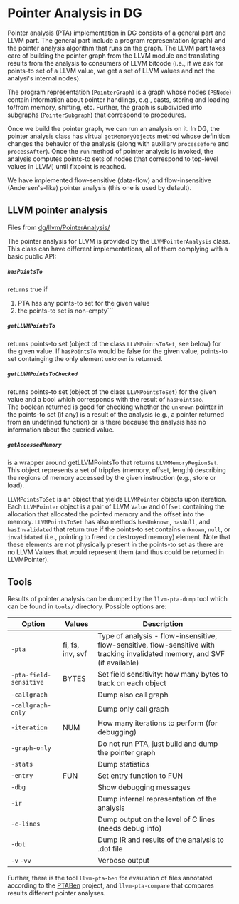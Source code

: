 # Pointer Analysis in DG

Pointer analysis (PTA) implementation in DG consists of a general part and LLVM
part.  The general part include a program representation (graph) and the
pointer analysis algorithm that runs on the graph.  The LLVM part takes care of
building the pointer graph from the LLVM module and translating results from
the analysis to consumers of LLVM bitcode (i.e., if we ask for points-to set of
a LLVM value, we get a set of LLVM values and not the analysi's internal
nodes).

The program representation (`PointerGraph`) is a graph whose nodes (`PSNode`)
contain information about pointer handlings, e.g., casts, storing and loading
to/from memory, shifting, etc.  Further, the graph is subdivided into subgraphs
(`PointerSubgraph`) that correspond to procedures.

Once we build the pointer graph, we can run an analysis on it.  In DG, the
pointer analysis class has virtual `getMemoryObjects` method whose definition
changes the behavior of the analysis (along with auxiliary `processefore` and
`processAfter`).  Once the `run` method of pointer analysis is invoked, the
analysis computes points-to sets of nodes (that correspond to top-level values
in LLVM) until fixpoint is reached.

We have implemented flow-sensitive (data-flow) and flow-insensitive
(Andersen's-like) pointer analysis (this one is used by default).

## LLVM pointer analysis

Files from [dg/llvm/PointerAnalysis/](../include/dg/llvm/PointerAnalysis/)

The pointer analysis for LLVM is provided by the `LLVMPointerAnalysis` class.
This class can have different implementations, all of them complying with a
basic public API:

##### `hasPointsTo`

returns true if
  1) PTA has any points-to set for the given value
  2) the points-to set is non-empty```

##### `getLLVMPointsTo`

returns points-to set (object of the class `LLVMPointsToSet`, see below) for the given value.
If `hasPointsTo` would be false for the given value, points-to set containging the only
element `unknown` is returned.

##### `getLLVMPointsToChecked`

returns points-to set (object of the class `LLVMPointsToSet`) for the given value
and a bool which corresponds with the result of `hasPointsTo`.   
The boolean returned is good for checking whether the `unknown` pointer in the points-to set
(if any) is a result of the analysis (e.g., a pointer returned from an undefined function) or
is there because the analysis has no information about the queried value.

##### `getAccessedMemory`

is a wrapper around getLLVMPointsTo that returns `LLVMMemoryRegionSet`.
This object represents a set of tripples (memory, offset, length) describing the regions
of memory accessed by the given instruction (e.g., store or load).


`LLVMPointsToSet` is an object that yields `LLVMPointer` objects upon
iteration.  Each `LLVMPointer` object is a pair of LLVM `Value` and `Offset`
containing the allocation that allocated the pointed memory and the offset into
the memory.  `LLVMPointsToSet` has also methods `hasUnknown`, `hasNull`, and
`hasInvalidated` that return true if the points-to set contains `unknown`,
`null`, or `invalidated` (i.e., pointing to freed or destroyed memory) element.
Note that these elements are not physically present in the points-to set as
there are no LLVM Values that would represent them (and thus could be returned
in LLVMPointer).

## Tools

Results of pointer analysis can be dumped by the `llvm-pta-dump` tool which can be found in `tools/` directory.
Possible options are:

Option                | Values      | Description
----------------------|-------------|-------------
`-pta`                | fi, fs, inv, svf | Type of analysis - flow-insensitive, flow-sensitive,                                     flow-sensitive with tracking invalidated memory, and SVF (if available)
`-pta-field-sensitive` | BYTES       | Set field sensitivity: how many bytes to track on each object
`-callgraph`          |             | Dump also call graph
`-callgraph-only`     |             | Dump only call graph
`-iteration`          | NUM         | How many iterations to perform (for debugging)
`-graph-only`         |             | Do not run PTA, just build and dump the pointer graph
`-stats`              |             | Dump statistics
`-entry`              | FUN         | Set entry function to FUN
`-dbg`                |             | Show debugging messages
`-ir`                 |             | Dump internal representation of the analysis
`-c-lines`            |             | Dump output on the level of C lines (needs debug info)
`-dot`                |             | Dump IR and results of the analysis to .dot file
`-v` `-vv`            |             | Verbose output

Further, there is the tool `llvm-pta-ben` for evaulation of files annotated according to the [PTABen](https://github.com/SVF-tools/PTABen) project, and `llvm-pta-compare` that compares results different pointer analyses.
